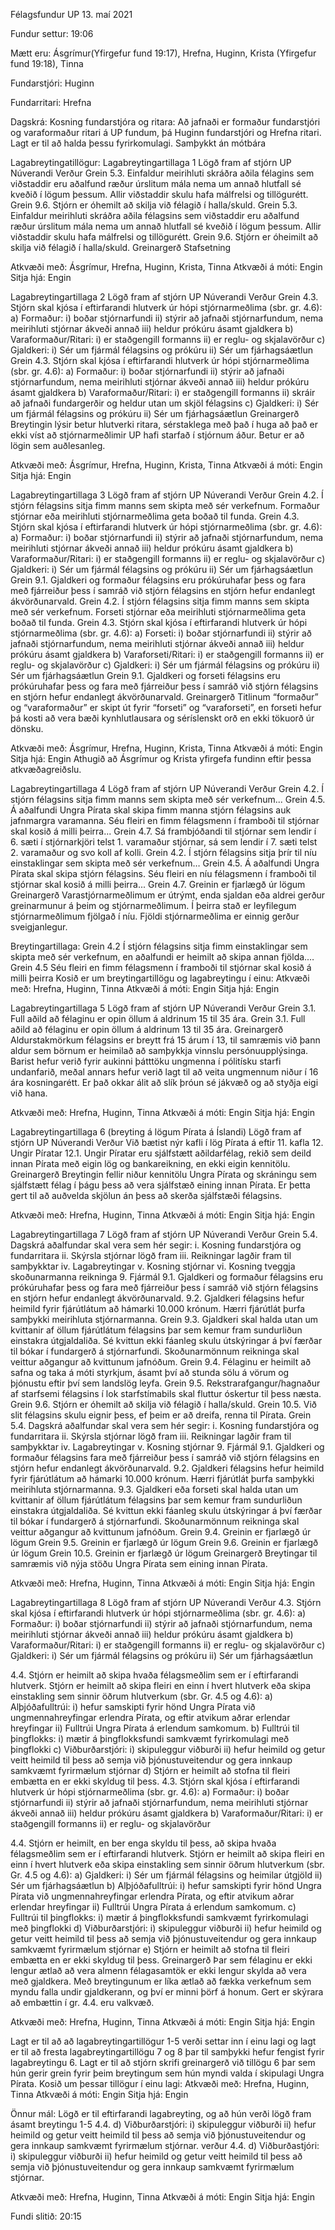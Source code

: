 Félagsfundur UP 13. maí 2021

Fundur settur: 19:06

Mætt eru: Ásgrímur(Yfirgefur fund 19:17), Hrefna, Huginn, Krista (Yfirgefur fund 19:18), Tinna

Fundarstjóri: Huginn

Fundarritari: Hrefna

Dagskrá:
Kosning fundarstjóra og ritara:
Að jafnaði er formaður fundarstjóri og varaformaður ritari á UP fundum, þá Huginn fundarstjóri og Hrefna ritari. Lagt er til að halda þessu fyrirkomulagi.
Samþykkt án mótbára

Lagabreytingatillögur:
Lagabreytingartillaga 1
Lögð fram af stjórn UP
Núverandi
Verður
Grein 5.3. 
Einfaldur meirihluti skráðra aðila félagins sem viðstaddir eru aðalfund ræður úrslitum mála nema um annað hlutfall sé kveðið í lögum þessum. Allir viðstaddir skulu hafa málfrelsi og tillögurétt.
Grein 9.6. 
Stjórn er óhemilt að skilja við félagið í halla/skuld.
Grein 5.3. 
Einfaldur meirihluti skráðra aðila félagsins sem viðstaddir eru aðalfund ræður úrslitum mála nema um annað hlutfall sé kveðið í lögum þessum. Allir viðstaddir skulu hafa málfrelsi og tillögurétt.
Grein 9.6. 
Stjórn er óheimilt að skilja við félagið í halla/skuld.
Greinargerð
Stafsetning

Atkvæði með: Ásgrímur, Hrefna, Huginn, Krista, Tinna
Atkvæði á móti: Engin
Sitja hjá: Engin

Lagabreytingartillaga 2
Lögð fram af stjórn UP
Núverandi
Verður
Grein 4.3.
Stjórn skal kjósa í eftirfarandi hlutverk úr hópi stjórnarmeðlima (sbr. gr. 4.6):
a) Formaður:
i) boðar stjórnarfundi 
ii) stýrir að jafnaði stjórnarfundum, nema meirihluti stjórnar ákveði annað
iii) heldur prókúru ásamt gjaldkera
b) Varaformaður/Ritari:
i) er staðgengill formanns
ii) er reglu- og skjalavörður
c) Gjaldkeri:
i) Sér um fjármál félagsins og prókúru
ii) Sér um fjárhagsáætlun
Grein 4.3.
Stjórn skal kjósa í eftirfarandi hlutverk úr hópi stjórnarmeðlima (sbr. gr. 4.6):
a) Formaður:
i) boðar stjórnarfundi 
ii) stýrir að jafnaði stjórnarfundum, nema meirihluti stjórnar ákveði annað
iii) heldur prókúru ásamt gjaldkera
b) Varaformaður/Ritari:
i) er staðgengill formanns
ii) skráir að jafnaði fundargerðir og heldur utan um skjöl félagsins
c) Gjaldkeri:
i) Sér um fjármál félagsins og prókúru
ii) Sér um fjárhagsáætlun
Greinargerð
Breytingin lýsir betur hlutverki ritara, sérstaklega með það í huga að það er ekki víst að stjórnarmeðlimir UP hafi starfað í stjórnum áður. Betur er að lögin sem auðlesanleg.

Atkvæði með: Ásgrímur, Hrefna, Huginn, Krista, Tinna
Atkvæði á móti: Engin
Sitja hjá: Engin

Lagabreytingartillaga 3
Lögð fram af stjórn UP
Núverandi
Verður
Grein 4.2. 
Í stjórn félagsins sitja fimm manns sem skipta með sér verkefnum. Formaður stjórnar eða meirihluti stjórnarmeðlima geta boðað til funda.
Grein 4.3.
Stjórn skal kjósa í eftirfarandi hlutverk úr hópi stjórnarmeðlima (sbr. gr. 4.6):
a) Formaður:
i) boðar stjórnarfundi 
ii) stýrir að jafnaði stjórnarfundum, nema meirihluti stjórnar ákveði annað
iii) heldur prókúru ásamt gjaldkera
b) Varaformaður/Ritari:
i) er staðgengill formanns
ii) er reglu- og skjalavörður
c) Gjaldkeri:
i) Sér um fjármál félagsins og prókúru
ii) Sér um fjárhagsáætlun
Grein 9.1. 
Gjaldkeri og formaður félagsins eru prókúruhafar þess og fara með fjárreiður þess í samráð við stjórn félagsins en stjórn hefur endanlegt ákvörðunarvald.
Grein 4.2. 
Í stjórn félagsins sitja fimm manns sem skipta með sér verkefnum. Forseti stjórnar eða meirihluti stjórnarmeðlima geta boðað til funda.
Grein 4.3.
Stjórn skal kjósa í eftirfarandi hlutverk úr hópi stjórnarmeðlima (sbr. gr. 4.6):
a) Forseti:
i) boðar stjórnarfundi 
ii) stýrir að jafnaði stjórnarfundum, nema meirihluti stjórnar ákveði annað
iii) heldur prókúru ásamt gjaldkera
b) Varaforseti/Ritari:
i) er staðgengill formanns
ii) er reglu- og skjalavörður
c) Gjaldkeri:
i) Sér um fjármál félagsins og prókúru
ii) Sér um fjárhagsáætlun
Grein 9.1. 
Gjaldkeri og forseti félagsins eru prókúruhafar þess og fara með fjárreiður þess í samráð við stjórn félagsins en stjórn hefur endanlegt ákvörðunarvald.
Greinargerð
Titlinum “formaður” og “varaformaður” er skipt út fyrir “forseti” og “varaforseti”, en forseti hefur þá kosti að vera bæði kynhlutlausara og séríslenskt orð en ekki tökuorð úr dönsku.

Atkvæði með: Ásgrímur, Hrefna, Huginn, Krista, Tinna
Atkvæði á móti: Engin
Sitja hjá: Engin
Athugið að Ásgrímur og Krista yfirgefa fundinn eftir þessa atkvæðagreiðslu.

Lagabreytingartillaga 4
Lögð fram af stjórn UP
Núverandi
Verður
Grein 4.2. 
Í stjórn félagsins sitja fimm manns sem skipta með sér verkefnum...
Grein 4.5. 
Á aðalfundi Ungra Pírata skal skipa fimm manna stjórn félagsins auk jafnmargra varamanna. Séu fleiri en fimm félagsmenn í framboði til stjórnar skal kosið á milli þeirra...
Grein 4.7. 
Sá frambjóðandi til stjórnar sem lendir í 6. sæti í stjórnarkjöri telst 1. varamaður stjórnar, sá sem lendir í 7. sæti telst 2. varamaður og svo koll af kolli.
Grein 4.2. 
Í stjórn félagsins sitja þrír til níu einstaklingar sem skipta með sér verkefnum…
Grein 4.5. 
Á aðalfundi Ungra Pírata skal skipa stjórn félagsins. Séu fleiri en níu félagsmenn í framboði til stjórnar skal kosið á milli þeirra...
Grein 4.7. 
Greinin er fjarlægð úr lögum
Greinargerð
Varastjórnarmeðlimum er útrýmt, enda sjaldan eða aldrei gerður greinarmunur á þeim og stjórnarmeðlimum. Í þeirra stað er leyfilegum stjórnarmeðlimum fjölgað í níu.
Fjöldi stjórnarmeðlima er einnig gerður sveigjanlegur.

Breytingartillaga:
Grein 4.2
Í stjórn félagsins sitja fimm einstaklingar sem skipta með sér verkefnum, en aðalfundi er heimilt að skipa annan fjölda.…
Grein 4.5
Séu fleiri en fimm félagsmenn í framboði til stjórnar skal kosið á milli þeirra
Kosið er um breytingartillögu og lagabreytingu í einu:
Atkvæði með: Hrefna, Huginn, Tinna
Atkvæði á móti: Engin
Sitja hjá: Engin

Lagabreytingartillaga 5
Lögð fram af stjórn UP
Núverandi
Verður
Grein 3.1.
Full aðild að félaginu er opin öllum á aldrinum 15 til 35 ára.
Grein 3.1. 
Full aðild að félaginu er opin öllum á aldrinum 13 til 35 ára.
Greinargerð
Aldurstakmörkum félagsins er breytt frá 15 árum í 13, til samræmis við þann aldur sem börnum er heimilað að samþykkja vinnslu persónuupplýsinga.
Barist hefur verið fyrir aukinni þátttöku ungmenna í pólitísku starfi undanfarið, meðal annars hefur verið lagt til að veita ungmennum niður í 16 ára kosningarétt. Er það okkar álit að slík þróun sé jákvæð og að styðja eigi við hana.

Atkvæði með: Hrefna, Huginn, Tinna
Atkvæði á móti: Engin
Sitja hjá: Engin

Lagabreytingartillaga 6 (breyting á lögum Pírata á Íslandi)
Lögð fram af stjórn UP
Núverandi
Verður
Við bætist nýr kafli í lög Pírata á eftir 11. kafla
12. Ungir Píratar
12.1. Ungir Píratar eru sjálfstætt aðildarfélag, rekið sem deild innan Pírata með eigin lög og bankareikning, en ekki eigin kennitölu.
Greinargerð
Breytingin fellir niður kennitölu Ungra Pírata og skráningu sem sjálfstætt félag í þágu þess að vera sjálfstæð eining innan Pírata. Er þetta gert til að auðvelda skjölun án þess að skerða sjálfstæði félagsins.

Atkvæði með: Hrefna, Huginn, Tinna
Atkvæði á móti: Engin
Sitja hjá: Engin

Lagabreytingartillaga 7
Lögð fram af stjórn UP
Núverandi
Verður
Grein 5.4.
Dagskrá aðalfundar skal vera sem hér segir:
i. Kosning fundarstjóra og fundarritara
ii. Skýrsla stjórnar lögð fram
iii. Reikningar lagðir fram til samþykktar
iv. Lagabreytingar
v. Kosning stjórnar
vi. Kosning tveggja skoðunarmanna reikninga
9. Fjármál
9.1. Gjaldkeri og formaður félagsins eru prókúruhafar þess og fara með fjárreiður þess í samráð við stjórn félagsins en stjórn hefur endanlegt ákvörðunarvald.
9.2. Gjaldkeri félagsins hefur heimild fyrir fjárútlátum að hámarki 10.000 krónum. Hærri fjárútlát þurfa samþykki meirihluta stjórnarmanna.
Grein 9.3. 
Gjaldkeri skal halda utan um kvittanir af öllum fjárútlátum félagsins þar sem kemur fram sundurliðun einstakra útgjaldaliða. Sé kvittun ekki fáanleg skulu útskýringar á því færðar til bókar í fundargerð á stjórnarfundi. Skoðunarmönnum reikninga skal veittur aðgangur að kvittunum jafnóðum.
Grein 9.4. 
Félaginu er heimilt að safna og taka á móti styrkjum, ásamt því að stunda sölu á vörum og þjónustu eftir því sem landslög leyfa. 
Grein 9.5. 
Rekstrarafgangur/hagnaður af starfsemi félagsins í lok starfstímabils skal fluttur óskertur til þess næsta.
Grein 9.6. 
Stjórn er óhemilt að skilja við félagið í halla/skuld.
Grein 10.5. 
Við slit félagsins skulu eignir þess, ef þeim er að dreifa, renna til Pírata.
Grein 5.4.
Dagskrá aðalfundar skal vera sem hér segir:
i. Kosning fundarstjóra og fundarritara
ii. Skýrsla stjórnar lögð fram
iii. Reikningar lagðir fram til samþykktar
iv. Lagabreytingar
v. Kosning stjórnar
9. Fjármál
9.1. Gjaldkeri og formaður félagsins fara með fjárreiður þess í samráð við stjórn félagsins en stjórn hefur endanlegt ákvörðunarvald.
9.2. Gjaldkeri félagsins hefur heimild fyrir fjárútlátum að hámarki 10.000 krónum. Hærri fjárútlát þurfa samþykki meirihluta stjórnarmanna.
9.3. Gjaldkeri eða forseti skal halda utan um kvittanir af öllum fjárútlátum félagsins þar sem kemur fram sundurliðun einstakra útgjaldaliða. Sé kvittun ekki fáanleg skulu útskýringar á því færðar til bókar í fundargerð á stjórnarfundi. Skoðunarmönnum reikninga skal veittur aðgangur að kvittunum jafnóðum.
Grein 9.4. 
Greinin er fjarlægð úr lögum
Grein 9.5. 
Greinin er fjarlægð úr lögum
Grein 9.6. 
Greinin er fjarlægð úr lögum
Grein 10.5. 
Greinin er fjarlægð úr lögum
Greinargerð
Breytingar til samræmis við nýja stöðu Ungra Pírata sem eining innan Pírata.

Atkvæði með: Hrefna, Huginn, Tinna
Atkvæði á móti: Engin
Sitja hjá: Engin

Lagabreytingartillaga 8
Lögð fram af stjórn UP
Núverandi
Verður
4.3. Stjórn skal kjósa í eftirfarandi hlutverk úr hópi stjórnarmeðlima (sbr. gr. 4.6):
a) Formaður:
i) boðar stjórnarfundi 
ii) stýrir að jafnaði stjórnarfundum, nema meirihluti stjórnar ákveði annað
iii) heldur prókúru ásamt gjaldkera
b) Varaformaður/Ritari:
i) er staðgengill formanns
ii) er reglu- og skjalavörður
c) Gjaldkeri:
i) Sér um fjármál félagsins og prókúru
ii) Sér um fjárhagsáætlun

4.4. Stjórn er heimilt að skipa hvaða félagsmeðlim sem er í eftirfarandi hlutverk. Stjórn er heimilt að skipa fleiri en einn í hvert hlutverk eða skipa einstakling sem sinnir öðrum hlutverkum (sbr. Gr. 4.5 og 4.6):
a) Alþjóðafulltrúi:
i) hefur samskipti fyrir hönd Ungra Pírata við ungmennahreyfingar erlendra Pírata, og eftir atvikum aðrar erlendar hreyfingar
ii) Fulltrúi Ungra Pírata á erlendum samkomum.
b) Fulltrúi til þingflokks:
i) mætir á þingflokksfundi samkvæmt fyrirkomulagi með þingflokki
c) Viðburðarstjóri:
i) skipuleggur viðburði
ii) hefur heimild og getur veitt heimild til þess að semja við þjónustuveitendur og gera innkaup samkvæmt fyrirmælum stjórnar
d) Stjórn er heimilt að stofna til fleiri embætta en er ekki skyldug til þess.
4.3. Stjórn skal kjósa í eftirfarandi hlutverk úr hópi stjórnarmeðlima (sbr. gr. 4.6):
a) Formaður:
i) boðar stjórnarfundi 
ii) stýrir að jafnaði stjórnarfundum, nema meirihluti stjórnar ákveði annað
iii) heldur prókúru ásamt gjaldkera
b) Varaformaður/Ritari:
i) er staðgengill formanns
ii) er reglu- og skjalavörður

4.4. Stjórn er heimilt, en ber enga skyldu til þess, að skipa hvaða félagsmeðlim sem er í eftirfarandi hlutverk. Stjórn er heimilt að skipa fleiri en einn í hvert hlutverk eða skipa einstakling sem sinnir öðrum hlutverkum (sbr. Gr. 4.5 og 4.6):
a) Gjaldkeri:
i) Sér um fjármál félagsins og heimilar útgjöld
ii) Sér um fjárhagsáætlun
b) Alþjóðafulltrúi:
i) hefur samskipti fyrir hönd Ungra Pírata við ungmennahreyfingar erlendra Pírata, og eftir atvikum aðrar erlendar hreyfingar
ii) Fulltrúi Ungra Pírata á erlendum samkomum.
c) Fulltrúi til þingflokks:
i) mætir á þingflokksfundi samkvæmt fyrirkomulagi með þingflokki
d) Viðburðarstjóri:
i) skipuleggur viðburði
ii) hefur heimild og getur veitt heimild til þess að semja við þjónustuveitendur og gera innkaup samkvæmt fyrirmælum stjórnar
e) Stjórn er heimilt að stofna til fleiri embætta en er ekki skyldug til þess.
Greinargerð
Þar sem félaginu er ekki lengur ætlað að vera almenn félagasamtök er ekki lengur skylda að vera með gjaldkera. Með breytingunum er líka ætlað að fækka verkefnum sem myndu falla undir gjaldkerann, og því er minni þörf á honum.
Gert er skýrara að embættin í gr. 4.4. eru valkvæð.

Atkvæði með: Hrefna, Huginn, Tinna
Atkvæði á móti: Engin
Sitja hjá: Engin

Lagt er til að að lagabreytingartillögur 1-5 verði settar inn í einu lagi og lagt er til að fresta lagabreytingartillögu 7 og 8 þar til samþykki hefur fengist fyrir lagabreytingu 6.
Lagt er til að stjórn skrifi greinargerð við tillögu 6 þar sem hún gerir grein fyrir þeim breytingum sem hún myndi valda í skipulagi Ungra Pírata.
Kosið um þessar tillögur í einu lagi:
Atkvæði með: Hrefna, Huginn, Tinna
Atkvæði á móti: Engin
Sitja hjá: Engin


Önnur mál:
Lögð er til eftirfarandi lagabreyting, og að hún verði lögð fram ásamt breytingu 1-5
4.4. 
d) Viðburðarstjóri:
i) skipuleggur viðburði
ii) hefur heimild og getur veitt heimild til þess að semja við þjónustuveitendur og gera innkaup samkvæmt fyrirmælum stjórnar.
verður
4.4. 
d) Viðburðastjóri:
i) skipuleggur viðburði
ii) hefur heimild og getur veitt heimild til þess að semja við þjónustuveitendur og gera innkaup samkvæmt fyrirmælum stjórnar.

Atkvæði með: Hrefna, Huginn, Tinna
Atkvæði á móti: Engin
Sitja hjá: Engin

Fundi slitið: 20:15
